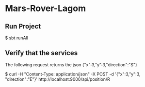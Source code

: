 # Mars-Rover-Lagom
## Run Project
$ sbt runAll

## Verify that the services 
The following request returns the json {"x":3,"y":3,"direction":"S"}

$ curl -H "Content-Type: application/json" -X POST -d '{"x":3,"y":3, "direction":"E"}' http://localhost:9000/api/position/R
